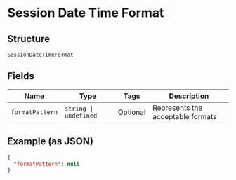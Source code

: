 
# Session Date Time Format

## Structure

`SessionDateTimeFormat`

## Fields

| Name | Type | Tags | Description |
|  --- | --- | --- | --- |
| `formatPattern` | `string \| undefined` | Optional | Represents the acceptable formats |

## Example (as JSON)

```json
{
  "formatPattern": null
}
```

